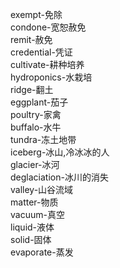 exempt-免除<br>
condone-宽恕赦免<br>
remit-赦免<br>
credential-凭证<br>
cultivate-耕种培养<br>
hydroponics-水栽培<br>
ridge-翻土<br>
eggplant-茄子<br>
poultry-家禽<br>
buffalo-水牛<br>
tundra-冻土地带<br>
iceberg-冰山,冷冰冰的人<br>
glacier-冰河<br>
deglaciation-冰川的消失<br>
valley-山谷流域<br>
matter-物质<br>
vacuum-真空<br>
liquid-液体<br>
solid-固体<br>
evaporate-蒸发<br>
<br>
<br>